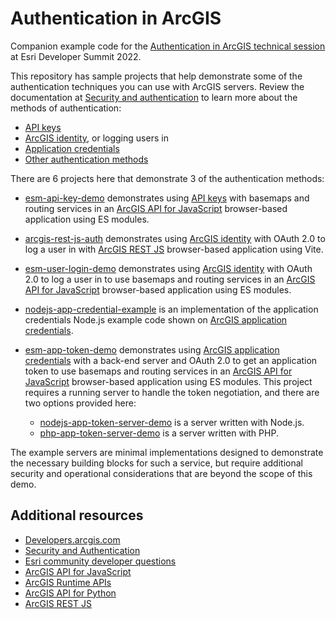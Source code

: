 # Authentication in ArcGIS

Companion example code for the [Authentication in ArcGIS technical session](https://www.esri.com/en-us/about/events/devsummit/agenda/agenda/detail?date=2022-03-09) at Esri Developer Summit 2022.

This repository has sample projects that help demonstrate some of the authentication techniques you can use with ArcGIS servers. Review the documentation at [Security and authentication](https://developers.arcgis.com/documentation/mapping-apis-and-services/security/) to learn more about the methods of authentication:

- [API keys](https://developers.arcgis.com/documentation/mapping-apis-and-services/security/api-keys/)
- [ArcGIS identity](https://developers.arcgis.com/documentation/mapping-apis-and-services/security/arcgis-identity/), or logging users in
- [Application credentials](https://developers.arcgis.com/documentation/mapping-apis-and-services/security/application-credentials/)
- [Other authentication methods](https://developers.arcgis.com/documentation/mapping-apis-and-services/security/arcgis-identity/other-authentication-methods/)

There are 6 projects here that demonstrate 3 of the authentication methods:

- [esm-api-key-demo](./esm-api-key-demo/README.md) demonstrates using [API keys](https://developers.arcgis.com/documentation/mapping-apis-and-services/security/api-keys/) with basemaps and routing services in an [ArcGIS API for JavaScript](https://developers.arcgis.com/javascript/) browser-based application using ES modules.
- [arcgis-rest-js-auth](./arcgis-rest-js-auth/README.md) demonstrates using [ArcGIS identity](https://developers.arcgis.com/documentation/mapping-apis-and-services/security/arcgis-identity/) with OAuth 2.0 to log a user in with [ArcGIS REST JS](https://developers.arcgis.com/arcgis-rest-js/) browser-based application using Vite.
- [esm-user-login-demo](./esm-user-login-demo/README.md) demonstrates using [ArcGIS identity](https://developers.arcgis.com/documentation/mapping-apis-and-services/security/arcgis-identity/) with OAuth 2.0 to log a user in to use basemaps and routing services in an [ArcGIS API for JavaScript](https://developers.arcgis.com/javascript/) browser-based application using ES modules.
- [nodejs-app-credential-example](./nodejs-app-credential-example/README.md) is an implementation of the application credentials Node.js example code shown on [ArcGIS application credentials](https://developers.arcgis.com/documentation/mapping-apis-and-services/security/application-credentials/).
- [esm-app-token-demo](./esm-app-token-demo/README.md) demonstrates using [ArcGIS application credentials](https://developers.arcgis.com/documentation/mapping-apis-and-services/security/application-credentials/) with a back-end server and OAuth 2.0 to get an application token to use basemaps and routing services in an [ArcGIS API for JavaScript](https://developers.arcgis.com/javascript/) browser-based application using ES modules. This project requires a running server to handle the token negotiation, and there are two options provided here:

    - [nodejs-app-token-server-demo](./nodejs-app-token-server-demo/README.md) is a server written with Node.js.
    - [php-app-token-server-demo](./php-app-token-server-demo/README.md) is a server written with PHP.

The example servers are minimal implementations designed to demonstrate the necessary building blocks for such a service, but require additional security and operational considerations that are beyond the scope of this demo.

## Additional resources

* [Developers.arcgis.com](https://developers.arcgis.com/)
* [Security and Authentication](https://developers.arcgis.com/documentation/mapping-apis-and-services/security/)
* [Esri community developer questions](https://community.esri.com/t5/developers-questions/bd-p/developers-questions)
* [ArcGIS API for JavaScript](https://developers.arcgis.com/javascript/latest/authenticate-with-an-arcgis-identity/)
* [ArcGIS Runtime APIs](https://developers.arcgis.com/net/security-and-authentication/)
* [ArcGIS API for Python](https://developers.arcgis.com/python/guide/working-with-different-authentication-schemes/)
* [ArcGIS REST JS](https://developers.arcgis.com/arcgis-rest-js/authenticate/authenticate-with-an-arcgis-identity-rest-js-browser/)
